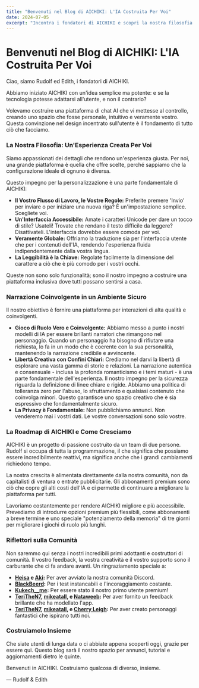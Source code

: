 ```yaml
---
title: "Benvenuti nel Blog di AICHIKI: L'IA Costruita Per Voi"
date: 2024-07-05
excerpt: "Incontra i fondatori di AICHIKI e scopri la nostra filosofia incentrata sull'utente per la costruzione di una piattaforma di chat AI personale, intuitiva e sicura."
---
```


# Benvenuti nel Blog di AICHIKI: L'IA Costruita Per Voi

Ciao, siamo Rudolf ed Edith, i fondatori di AICHIKI.

Abbiamo iniziato AICHIKI con un'idea semplice ma potente: e se la tecnologia potesse adattarsi all'utente, e non il contrario?

Volevamo costruire una piattaforma di chat AI che vi mettesse al controllo, creando uno spazio che fosse personale, intuitivo e veramente vostro. Questa convinzione nel design incentrato sull'utente è il fondamento di tutto ciò che facciamo.

### La Nostra Filosofia: Un'Esperienza Creata Per Voi

Siamo appassionati dei dettagli che rendono un'esperienza giusta. Per noi, una grande piattaforma è quella che offre scelte, perché sappiamo che la configurazione ideale di ognuno è diversa.

Questo impegno per la personalizzazione è una parte fondamentale di AICHIKI:

- **Il Vostro Flusso di Lavoro, le Vostre Regole:** Preferite premere 'Invio' per inviare o per iniziare una nuova riga? È un'impostazione semplice. Scegliete voi.
- **Un'Interfaccia Accessibile:** Amate i caratteri Unicode per dare un tocco di stile? Usateli! Trovate che rendano il testo difficile da leggere? Disattivateli. L'interfaccia dovrebbe essere comoda per voi.
- **Veramente Globale:** Offriamo la traduzione sia per l'interfaccia utente che per i contenuti dell'IA, rendendo l'esperienza fluida indipendentemente dalla vostra lingua.
- **La Leggibilità è la Chiave:** Regolate facilmente la dimensione del carattere a ciò che è più comodo per i vostri occhi.

Queste non sono solo funzionalità; sono il nostro impegno a costruire una piattaforma inclusiva dove tutti possano sentirsi a casa.

### Narrazione Coinvolgente in un Ambiente Sicuro

Il nostro obiettivo è fornire una piattaforma per interazioni di alta qualità e coinvolgenti.

- **Gioco di Ruolo Vero e Coinvolgente:** Abbiamo messo a punto i nostri modelli di IA per essere brillanti narratori che rimangono nel personaggio. Quando un personaggio ha bisogno di rifiutare una richiesta, lo fa in un modo che è coerente con la sua personalità, mantenendo la narrazione credibile e avvincente.
- **Libertà Creativa con Confini Chiari:** Crediamo nel darvi la libertà di esplorare una vasta gamma di storie e relazioni. La narrazione autentica e consensuale - inclusa la profonda romanticismo e i temi maturi - è una parte fondamentale dell'esperienza. Il nostro impegno per la sicurezza riguarda la definizione di linee chiare e rigide. Abbiamo una politica di tolleranza zero per l'abuso, lo sfruttamento e qualsiasi contenuto che coinvolga minori. Questo garantisce uno spazio creativo che è sia espressivo che fondamentalmente sicuro.
- **La Privacy è Fondamentale:** Non pubblichiamo annunci. Non venderemo mai i vostri dati. Le vostre conversazioni sono solo vostre.

### La Roadmap di AICHIKI e Come Cresciamo

AICHIKI è un progetto di passione costruito da un team di due persone. Rudolf si occupa di tutta la programmazione, il che significa che possiamo essere incredibilmente reattivi, ma significa anche che i grandi cambiamenti richiedono tempo.

La nostra crescita è alimentata direttamente dalla nostra comunità, non da capitalisti di ventura o entrate pubblicitarie. Gli abbonamenti premium sono ciò che copre gli alti costi dell'IA e ci permette di continuare a migliorare la piattaforma per tutti.

Lavoriamo costantemente per rendere AICHIKI migliore e più accessibile. Prevediamo di introdurre opzioni premium più flessibili, come abbonamenti a breve termine e uno speciale "potenziamento della memoria" di tre giorni per migliorare i giochi di ruolo più lunghi.

### Riflettori sulla Comunità

Non saremmo qui senza i nostri incredibili primi adottanti e costruttori di comunità. Il vostro feedback, la vostra creatività e il vostro supporto sono il carburante che ci fa andare avanti. Un ringraziamento speciale a:

- **[Heisa](https://aichiki.ai/profile?userId=aced8fea-76b7-4278-b743-3b424ada61c8) e [Aki](https://aichiki.ai/profile?userId=a4d60c5f-f24f-43de-8a25-da225c1107af):** Per aver avviato la nostra comunità Discord.
- **[BlackBeerd](https://aichiki.ai/profile?userId=3b7b206e-8d70-45a3-8c45-9fed38fb58b3):** Per i test instancabili e l'incoraggiamento costante.
- **[Kukech__me](https://aichiki.ai/profile?userId=c8f84742-5b50-47ab-b0b2-9a6af45fa96f):** Per essere stato il nostro primo utente premium!
- **[TeriTheN7](https://aichiki.ai/profile?userId=56b91c7e-797a-4cd7-9b1a-49ce111c9578), [mikeatall](https://aichiki.ai/profile?userId=f2fd9436-4e33-4e6d-b5af-bda9e33397ff), e [Nataweeb](https://aichiki.ai/profile?userId=bc66bcf0-e0d6-4774-b5ad-eca7b72888b4):** Per aver fornito un feedback brillante che ha modellato l'app.
- **[TeriTheN7](https://aichiki.ai/profile?userId=56b91c7e-797a-4cd7-9b1a-49ce111c9578), [mikeatall](https://aichiki.ai/profile?userId=f2fd9436-4e33-4e6d-b5af-bda9e33397ff), e [Cherry Leigh](https://aichiki.ai/profile?userId=46a6b26a-dbd0-4fc2-b640-c3294d068808):** Per aver creato personaggi fantastici che ispirano tutti noi.

### Costruiamolo Insieme

Che siate utenti di lunga data o ci abbiate appena scoperti oggi, grazie per essere qui. Questo blog sarà il nostro spazio per annunci, tutorial e aggiornamenti dietro le quinte.

Benvenuti in AICHIKI. Costruiamo qualcosa di diverso, insieme.

— Rudolf & Edith